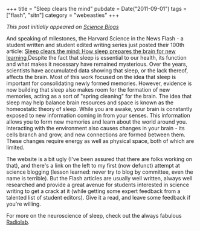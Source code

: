 +++
title = "Sleep clears the mind"
pubdate = Date("2011-09-01")
tags = ["flash", "sitn"]
category = "webeasties"
+++

_This post initially appeared on [Science Blogs](http://scienceblogs.com/webeasties)_

And speaking of milestones, the Harvard Science in the News Flash - a student written and student edited writing series just posted their 100th article: 
[Sleep clears the mind: How sleep prepares the brain for new learning
](https://sitn.hms.harvard.edu/sitnflash_wp/2011/08/issue100/)
Despite the fact that sleep is essential to our health, its function and what makes it necessary have remained mysterious. Over the years, scientists have accumulated data showing that sleep, or the lack thereof, affects the brain. Most of this work focused on the idea that sleep is important for consolidating newly formed memories. However, evidence is now building that sleep also makes room for the formation of new memories, acting as a sort of "spring cleaning" for the brain. The idea that sleep may help balance brain resources and space is known as the homeostatic theory of sleep. While you are awake, your brain is constantly exposed to new information coming in from your senses. This information allows you to form new memories and learn about the world around you.  Interacting with the environment also causes changes in your brain - its cells branch and grow, and new connections are formed between them. These changes require energy as well as physical space, both of which are limited.

The website is a bit ugly (I've been assured that there are folks working on that), and there's a link on the left to my first (now defunct) attempt at science blogging (lesson learned: never try to blog by committee, even the name is terrible). But the Flash articles are usually well written, always well researched and provide a great avenue for students interested in science writing to get a crack at it (while getting some expert feedback from a talented list of student editors). Give it a read, and leave some feedback if you're willing.

For more on the neuroscience of sleep, check out the always fabulous [Radiolab](http://www.radiolab.org/2007/may/24/).

      
  
